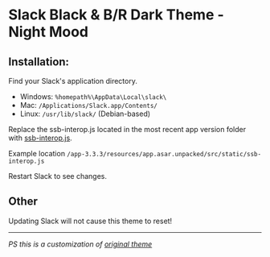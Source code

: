 # Slack Black & B/R Dark Theme - Night Mood

## Installation:

Find your Slack's application directory.

- Windows: `%homepath%\AppData\Local\slack\`
- Mac: `/Applications/Slack.app/Contents/`
- Linux: `/usr/lib/slack/` (Debian-based)

Replace the ssb-interop.js located in the most recent app version folder with [ssb-interop.js](https://github.com/torybriggs/slack-black-theme/blob/master/ssb-interop.js).

Example location `/app-3.3.3/resources/app.asar.unpacked/src/static/ssb-interop.js`

Restart Slack to see changes.

## Other

Updating Slack will not cause this theme to reset!



---

_PS this is a customization of [original theme](https://github.com/widget-/slack-black-theme)_
